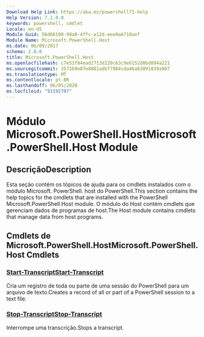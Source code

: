 ```yaml
---
Download Help Link: https://aka.ms/powershell71-help
Help Version: 7.1.0.0
keywords: powershell, cmdlet
Locale: en-US
Module Guid: 56d66100-99a0-4ffc-a12d-eee9a6718aef
Module Name: Microsoft.PowerShell.Host
ms.date: 06/09/2017
schema: 2.0.0
title: Microsoft.PowerShell.Host
ms.openlocfilehash: c7e51f84ead2713d220c63c9e6152d0bd894a221
ms.sourcegitcommit: 3571b9e87e8881adbf7984cda46a63891039a987
ms.translationtype: MT
ms.contentlocale: pt-BR
ms.lasthandoff: 06/05/2020
ms.locfileid: "93192707"
---
```

# <span data-ttu-id="49a12-103">Módulo Microsoft.PowerShell.Host</span><span class="sxs-lookup"><span data-stu-id="49a12-103">Microsoft.PowerShell.Host Module</span></span>

## <span data-ttu-id="49a12-104">Descrição</span><span class="sxs-lookup"><span data-stu-id="49a12-104">Description</span></span>

<span data-ttu-id="49a12-105">Esta seção contém os tópicos de ajuda para os cmdlets instalados com o módulo Microsoft. PowerShell. host do PowerShell.</span><span class="sxs-lookup"><span data-stu-id="49a12-105">This section contains the help topics for the cmdlets that are installed with the PowerShell Microsoft.PowerShell.Host module.</span></span> <span data-ttu-id="49a12-106">O módulo do Host contém cmdlets que gerenciam dados de programas de host.</span><span class="sxs-lookup"><span data-stu-id="49a12-106">The Host module contains cmdlets that manage data from host programs.</span></span>

## <span data-ttu-id="49a12-107">Cmdlets de Microsoft.PowerShell.Host</span><span class="sxs-lookup"><span data-stu-id="49a12-107">Microsoft.PowerShell.Host Cmdlets</span></span>

### [<span data-ttu-id="49a12-108">Start-Transcript</span><span class="sxs-lookup"><span data-stu-id="49a12-108">Start-Transcript</span></span>](Start-Transcript.md)
<span data-ttu-id="49a12-109">Cria um registro de toda ou parte de uma sessão do PowerShell para um arquivo de texto.</span><span class="sxs-lookup"><span data-stu-id="49a12-109">Creates a record of all or part of a PowerShell session to a text file.</span></span>

### [<span data-ttu-id="49a12-110">Stop-Transcript</span><span class="sxs-lookup"><span data-stu-id="49a12-110">Stop-Transcript</span></span>](Stop-Transcript.md)
<span data-ttu-id="49a12-111">Interrompe uma transcrição.</span><span class="sxs-lookup"><span data-stu-id="49a12-111">Stops a transcript.</span></span>

